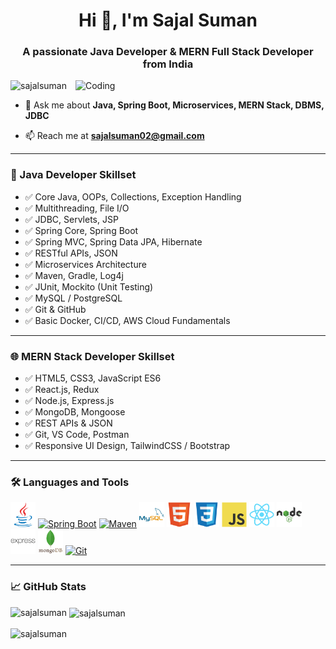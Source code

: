 <h1 align="center">Hi 👋, I'm Sajal Suman</h1>
<h3 align="center">A passionate Java Developer & MERN Full Stack Developer from India</h3>

<img align="right" alt="Coding" width="400" src="https://i.pinimg.com/originals/e1/f3/41/e1f3413bf5036045713341394f617225.gif" />

<p align="left"> <img src="https://komarev.com/ghpvc/?username=sajalsuman&label=Profile%20views&color=0e75b6&style=flat" alt="sajalsuman" /> </p>

- 💬 Ask me about **Java, Spring Boot, Microservices, MERN Stack, DBMS, JDBC**

- 📫 Reach me at **sajalsuman02@gmail.com**

---

### 🧠 Java Developer Skillset

- ✅ Core Java, OOPs, Collections, Exception Handling  
- ✅ Multithreading, File I/O  
- ✅ JDBC, Servlets, JSP  
- ✅ Spring Core, Spring Boot  
- ✅ Spring MVC, Spring Data JPA, Hibernate  
- ✅ RESTful APIs, JSON  
- ✅ Microservices Architecture  
- ✅ Maven, Gradle, Log4j  
- ✅ JUnit, Mockito (Unit Testing)  
- ✅ MySQL / PostgreSQL  
- ✅ Git & GitHub  
- ✅ Basic Docker, CI/CD, AWS Cloud Fundamentals

---

### 🌐 MERN Stack Developer Skillset

- ✅ HTML5, CSS3, JavaScript ES6  
- ✅ React.js, Redux  
- ✅ Node.js, Express.js  
- ✅ MongoDB, Mongoose  
- ✅ REST APIs & JSON  
- ✅ Git, VS Code, Postman  
- ✅ Responsive UI Design, TailwindCSS / Bootstrap

---

### 🛠️ Languages and Tools

<p align="left">
  <a href="https://www.java.com/" target="_blank"><img src="https://raw.githubusercontent.com/devicons/devicon/master/icons/java/java-original.svg" alt="Java" width="40" height="40"/></a>
  <a href="https://spring.io/projects/spring-boot" target="_blank"><img src="https://www.vectorlogo.zone/logos/springio/springio-icon.svg" alt="Spring Boot" width="40" height="40"/></a>
  <a href="https://maven.apache.org/" target="_blank"><img src="https://www.vectorlogo.zone/logos/apache_maven/apache_maven-icon.svg" alt="Maven" width="40" height="40"/></a>
  <a href="https://www.mysql.com/" target="_blank"><img src="https://raw.githubusercontent.com/devicons/devicon/master/icons/mysql/mysql-original-wordmark.svg" alt="MySQL" width="40" height="40"/></a>
  <a href="https://developer.mozilla.org/en-US/docs/Web/HTML" target="_blank"><img src="https://raw.githubusercontent.com/devicons/devicon/master/icons/html5/html5-original.svg" alt="HTML" width="40" height="40"/></a>
  <a href="https://developer.mozilla.org/en-US/docs/Web/CSS" target="_blank"><img src="https://raw.githubusercontent.com/devicons/devicon/master/icons/css3/css3-original.svg" alt="CSS" width="40" height="40"/></a>
  <a href="https://developer.mozilla.org/en-US/docs/Web/JavaScript" target="_blank"><img src="https://raw.githubusercontent.com/devicons/devicon/master/icons/javascript/javascript-original.svg" alt="JavaScript" width="40" height="40"/></a>
  <a href="https://reactjs.org/" target="_blank"><img src="https://raw.githubusercontent.com/devicons/devicon/master/icons/react/react-original.svg" alt="React" width="40" height="40"/></a>
  <a href="https://nodejs.org/" target="_blank"><img src="https://raw.githubusercontent.com/devicons/devicon/master/icons/nodejs/nodejs-original-wordmark.svg" alt="Node.js" width="40" height="40"/></a>
  <a href="https://expressjs.com/" target="_blank"><img src="https://raw.githubusercontent.com/devicons/devicon/master/icons/express/express-original-wordmark.svg" alt="Express.js" width="40" height="40"/></a>
  <a href="https://www.mongodb.com/" target="_blank"><img src="https://raw.githubusercontent.com/devicons/devicon/master/icons/mongodb/mongodb-original-wordmark.svg" alt="MongoDB" width="40" height="40"/></a>
  <a href="https://git-scm.com/" target="_blank"><img src="https://www.vectorlogo.zone/logos/git-scm/git-scm-icon.svg" alt="Git" width="40" height="40"/></a>
</p>

---

### 📈 GitHub Stats

<p><img align="left" src="https://github-readme-stats.vercel.app/api/top-langs?username=sajalsuman&show_icons=true&locale=en&layout=compact" alt="sajalsuman" /></p>

<p>&nbsp;<img align="center" src="https://github-readme-stats.vercel.app/api?username=sajalsuman&show_icons=true&locale=en" alt="sajalsuman" /></p>

<p><img align="center" src="https://github-readme-streak-stats.herokuapp.com/?user=sajalsuman&" alt="sajalsuman" /></p>
